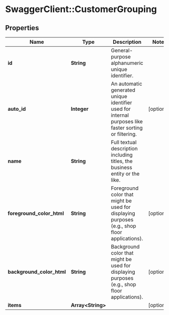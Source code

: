 # SwaggerClient::CustomerGrouping

## Properties
Name | Type | Description | Notes
------------ | ------------- | ------------- | -------------
**id** | **String** | General-purpose alphanumeric unique identifier. | 
**auto_id** | **Integer** | An automatic generated unique identifier used for internal purposes like faster sorting or filtering. | [optional] 
**name** | **String** | Full textual description including titles, the business entity or the like. | 
**foreground_color_html** | **String** | Foreground color that might be used for displaying purposes (e.g., shop floor applications). | [optional] 
**background_color_html** | **String** | Background color that might be used for displaying purposes (e.g., shop floor applications). | [optional] 
**items** | **Array&lt;String&gt;** |  | [optional] 


